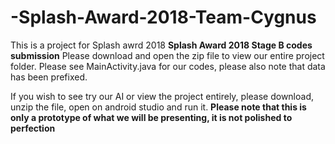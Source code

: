 # -Splash-Award-2018-Team-Cygnus

This is a project for Splash awrd 2018
**Splash Award 2018 Stage B codes submission**
Please download and open the zip file to view our entire project folder. 
Please see MainActivity.java for our codes, please also note that data has been prefixed.

If you wish to see try our AI or view the project entirely, please download, unzip the file, open on android studio and run it.
**Please note that this is only a prototype of what we will be presenting, it is not polished to perfection**

